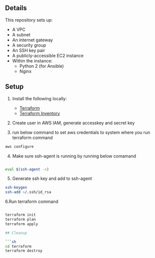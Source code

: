 ## Details

This repository sets up:

* A VPC
* A subnet
* An internet gateway
* A security group
* An SSH key pair
* A publicly-accessible EC2 instance
* Within the instance:
   * Python 2 (for Ansible)
   * Nginx

## Setup

1. Install the following locally:
    * [Terraform](https://www.terraform.io/)
    * [Terraform Inventory](https://github.com/adammck/terraform-inventory)
     
2. Create user in AWS IAM, generate accesskey and secret key

3. run below command to set aws credentials to system where you run terraform command
```sh
aws configure
```
4. Make sure ssh-agent is running by running below comamand
```sh

eval $(ssh-agent -s)

```
5. Generate ssh key and add to ssh-agent

```sh
ssh-keygen
ssh-add ~/.ssh/id_rsa

```

6.Run terraform command
```sh

terraform init
terraform plan
terraform apply

## Cleanup

```sh
cd terraform
terraform destroy
```
